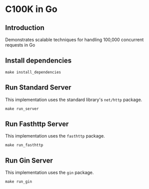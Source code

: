 # C100K in Go

## Introduction

Demonstrates scalable techniques for handling 100,000 concurrent requests in Go

## Install dependencies

```
make install_dependencies
```

## Run Standard Server

This implementation uses the standard library's `net/http` package.
```
make run_server
```

## Run Fasthttp Server

This implementation uses the `fasthttp` package.
```
make run_fasthttp
```

## Run Gin Server

This implementation uses the `gin` package.
```
make run_gin
```

